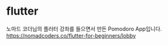 # flutter

노마드 코더님의 플러터 강좌를 들으면서 만든 Pomodoro App입니다. 
https://nomadcoders.co/flutter-for-beginners/lobby
